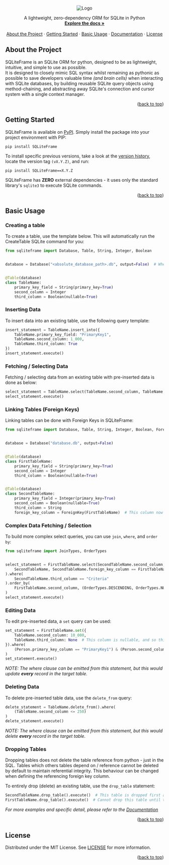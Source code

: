 <a id="readme-top"></a> 



<!-- PROJECT SUMMARY -->
<br />
<div align="center">
  <img src="https://i.imgur.com/ryp9aJT.gif" alt="Logo">
  <br />
  
  <p align="center">
    A lightweight, zero-dependency ORM for SQLite in Python
    <br />
    <a href="https://github.com/Kieran-Lock/SQLiteFrame/blob/master/DOCUMENTATION.md"><strong>Explore the docs »</strong></a>
    <br />
    <br />
    <a href="#about-the-project">About the Project</a>
    ·
    <a href="#getting-started">Getting Started</a>
    ·
    <a href="#basic-usage">Basic Usage</a>
    ·
    <a href="https://github.com/Kieran-Lock/SQLiteFrame/blob/master/DOCUMENTATION.md">Documentation</a>
    ·
    <a href="https://github.com/Kieran-Lock/SQLiteFrame/blob/master/LICENSE">License</a>
  </p>
</div>



<!-- ABOUT THE PROJECT -->
## About the Project
SQLiteFrame is an SQLite ORM for python, designed to be as lightweight, intuitive, and simple to use as possible.  
It is designed to closely mimic SQL syntax whilst remaining as pythonic as possible to save developers valuable time _(and brain cells)_ when interacting with SQLite databases, by building reusable SQLite query objects using method-chaining, and abstracting away SQLite's connection and cursor system with a single context manager.

<p align="right">(<a href="#readme-top">back to top</a>)</p>



<!-- GETTING STARTED -->
## Getting Started

SQLiteFrame is available on [PyPI](https://pypi.org/project/SQLiteFrame). Simply install the package into your project environment with PIP:
```
pip install SQLiteFrame
```

To install specific previous versions, take a look at the [version history](https://github.com/Kieran-Lock/SQLiteFrame/releases), locate the version tag `(vX.Y.Z)`, and run:
```
pip install SQLiteFrame==X.Y.Z
```

SQLiteFrame has **ZERO** external dependencies - it uses only the standard library's `sqlite3` to execute SQLite commands.

<p align="right">(<a href="#readme-top">back to top</a>)</p>



<!-- BASIC USAGE EXAMPLES -->
## Basic Usage

### Creating a table
To create a table, use the template below. This will automatically run the CreateTable SQLite command for you:
```py
from sqliteframe import Database, Table, String, Integer, Boolean


database = Database("<absolute_database_path>.db", output=False)  # When the output parameter is True, the formed SQL query will be outputted into the console as a string every time a query is executed


@Table(database)
class TableName:
    primary_key_field = String(primary_key=True)
    second_column = Integer
    third_column = Boolean(nullable=True)
```

### Inserting Data
To insert data into an existing table, use the following query template:
```py
insert_statement = TableName.insert_into({
    TableName.primary_key_field: "PrimaryKey1",
    TableName.second_column: 1_000,
    TableName.third_column: True
})
insert_statement.execute()
```

### Fetching / Selecting Data
Fetching / selecting data from an existing table with pre-inserted data is done as below:
```py
select_statement = TableName.select(TableName.second_column, TableName.third_column)
select_statement.execute()
```

### Linking Tables (Foreign Keys)
Linking tables can be done with Foreign Keys in SQLiteFrame:
```py
from sqliteframe import Database, Table, String, Integer, Boolean, ForeignKey


database = Database("database.db", output=False)


@Table(database)
class FirstTableName:
    primary_key_field = String(primary_key=True)
    second_column = Integer
    third_column = Boolean(nullable=True)


@Table(database)
class SecondTableName:
    primary_key_field = Integer(primary_key=True)
    second_column = Boolean(nullable=True)
    third_column = String
    foreign_key_column = ForeignKey(FirstTableName)  # This column now references the primary key of the FirstTableName table, and will infer its type
```

### Complex Data Fetching / Selection
To build more complex select queries, you can use `join`, `where`, and `order by`:
```py
from sqliteframe import JoinTypes, OrderTypes


select_statement = FirstTableName.select(SecondTableName.second_column, FirstTableName.third_column).join(
    SecondTableName, SecondTableName.foreign_key_column == FirstTableName.primary_key_field, join_type=JoinTypes.LEFT
).where(
    SecondTableName.third_column == "Criteria"
).order_by(
    FirstTableName.second_column, (OrderTypes.DESCENDING, OrderTypes.NULLS_FIRST)
)
select_statement.execute()
```

### Editing Data
To edit pre-inserted data, a `set` query can be used:
```py
set_statement = FirstTableName.set({
    TableName.second_column: 10_000,
    TableName.third_column: None  # This column is nullable, and so this is acceptable
}).where(
    (Person.primary_key_column == "PrimaryKey1") & (Person.second_column > 500)  # Brackets are ESSENTIAL with complex where clauses, as these statements use bitwise operators, which often have unexpected operator precedence
)
set_statement.execute()
```
_NOTE: The where clause can be emitted from this statement, but this would update **every** record in the target table._

### Deleting Data
To delete pre-inserted table data, use the `delete_from` query:
```py
delete_statement = TableName.delete_from().where(
    (TableName.second_column <= 250)
)
delete_statement.execute()
```
_NOTE: The where clause can be emitted from this statement, but this would delete **every** record in the target table._

### Dropping Tables
Dropping tables does not delete the table reference from python - just in the SQL. Tables which others tables depend on / reference cannot be deleted by default to maintain referential integrity. This behaviour can be changed when defining the referencing foreign key column.  
  
To entirely drop (delete) an existing table, use the `drop_table` statement:
```py
SecondTableName.drop_table().execute()  # This table is dropped first as it depends on the FirstTableName table
FirstTableName.drop_table().execute()  # Cannot drop this table until the SecondTableName table is dropped
```

_For more examples and specific detail, please refer to the [Documentation](https://github.com/Kieran-Lock/SQLiteFrame/blob/master/DOCUMENTATION.md)_

<p align="right">(<a href="#readme-top">back to top</a>)</p>



<!-- LICENSE -->
## License

Distributed under the MIT License. See [LICENSE](https://github.com/Kieran-Lock/SQLiteFrame/blob/master/LICENSE) for more information.

<p align="right">(<a href="#readme-top">back to top</a>)</p>
